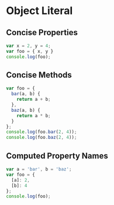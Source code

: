 # Object Literal

## Concise Properties

```js
var x = 2, y = 4;
var foo = { x, y }
console.log(foo);
```

## Concise Methods

```js
var foo = {
  bar(a, b) {
    return a + b;
  },
  baz(a, b) {
    return a * b;
  }
};
console.log(foo.bar(2, 4));
console.log(foo.baz(2, 4));
```

## Computed Property Names

```js
var a = 'bar', b = 'baz';
var foo = {
  [a]: 2,
  [b]: 4
};
console.log(foo);
```
